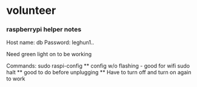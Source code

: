 # volunteer

### raspberrypi helper notes
Host name: db
Password: leghun1..

Need green light on to be working

Commands:
sudo raspi-config
    ** config w/o flashing - good for wifi
sudo halt
    ** good to do before unplugging
    ** Have to turn off and turn on again to work
